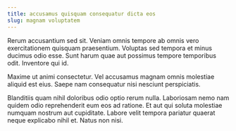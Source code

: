 ```yaml
---
title: accusamus quisquam consequatur dicta eos
slug: magnam voluptatem
---
```


Rerum accusantium sed sit. Veniam omnis tempore ab omnis vero exercitationem quisquam praesentium. Voluptas sed tempora et minus ducimus odio esse. Sunt harum quae aut possimus tempore temporibus odit. Inventore qui id.

Maxime ut animi consectetur. Vel accusamus magnam omnis molestiae aliquid est eius. Saepe nam consequatur nisi nesciunt perspiciatis.

Blanditiis quam nihil doloribus odio optio rerum nulla. Laboriosam nemo nam quidem odio reprehenderit eum eos ad ratione. Et aut qui soluta molestiae numquam nostrum aut cupiditate. Labore velit tempora pariatur quaerat neque explicabo nihil et. Natus non nisi.

